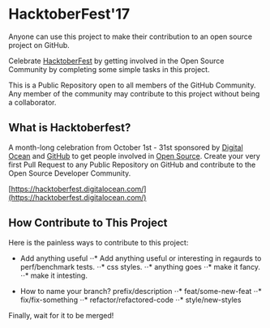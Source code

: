 # HacktoberFest'17

Anyone can use this project to make their contribution to an open source project on GitHub.

Celebrate [HacktoberFest](https://hacktoberfest.digitalocean.com/) by getting involved in the Open Source Community by completing some simple tasks in this project.

This is a Public Repository open to all members of the GitHub Community. Any member of the community may contribute to this project without being a collaborator.


## What is Hacktoberfest?
A month-long celebration from October 1st - 31st sponsored by [Digital Ocean](https://hacktoberfest.digitalocean.com/) and [GitHub](https://github.com/blog/2433-celebrate-open-source-this-october-with-hacktoberfest) to get people involved in [Open Source](https://github.com/open-source). Create your very first Pull Request to any Public Repository on GitHub and contribute to the Open Source Developer Community.

[https://hacktoberfest.digitalocean.com/](https://hacktoberfest.digitalocean.com/)


## How Contribute to This Project
Here is the painless ways to contribute to this project:

* Add anything useful 
⋅⋅* Add anything useful or interesting in regaurds to perf/benchmark tests.
⋅⋅* css styles.
⋅⋅* anything goes
⋅⋅* make it fancy.
⋅⋅* make it intesting.

* How to name your branch?
  prefix/description
  ⋅⋅* feat/some-new-feat
  ⋅⋅* fix/fix-something
  ⋅⋅* refactor/refactored-code
  ⋅⋅* style/new-styles

Finally, wait for it to be merged!
